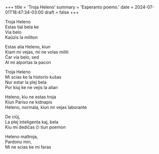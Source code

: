 +++
title = 'Troja Heleno'
summary = 'Esperanto poemo.'
date = 2024-07-01T18:47:34-03:00
draft = false
+++

Troja Heleno  
Estas tial bela ke  
Via belo  
Kaûzis la militon  

Estas alia Heleno, kiun  
Kiam mi vejas, mi ne volas militi  
Ĉar via belo, sed  
Al mi alportas la pacon  

Troja Heleno  
Mi scias ke la historio kuŝas  
Nur estar la plej bela  
Por kiuj ke ne vejis la alian  

Heleno, kiu ne estas troja  
Kiun Pariso ne kidnapis  
Heleno, normala, kiun mi vejas laborante  

De ciûj,  
La plej inteligenta kaj, bela  
Kiu mi dediĉas ĉi tiun poemon  

Heleno maltroja,  
Pardonu min,  
Mi ne scias ke mi faras  
